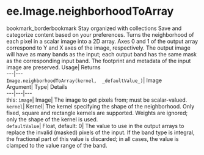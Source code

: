  
#  ee.Image.neighborhoodToArray 
bookmark_borderbookmark Stay organized with collections  Save and categorize content based on your preferences. 
Turns the neighborhood of each pixel in a scalar image into a 2D array. Axes 0 and 1 of the output array correspond to Y and X axes of the image, respectively. The output image will have as many bands as the input; each output band has the same mask as the corresponding input band. The footprint and metadata of the input image are preserved. 
Usage| Returns  
---|---  
`Image.neighborhoodToArray(kernel,  _defaultValue_)`| Image  
Argument| Type| Details  
---|---|---  
this: `image`| Image| The image to get pixels from; must be scalar-valued.  
`kernel`| Kernel| The kernel specifying the shape of the neighborhood. Only fixed, square and rectangle kernels are supported. Weights are ignored; only the shape of the kernel is used.  
`defaultValue`| Float, default: 0| The value to use in the output arrays to replace the invalid (masked) pixels of the input. If the band type is integral, the fractional part of this value is discarded; in all cases, the value is clamped to the value range of the band.  
